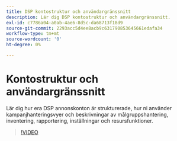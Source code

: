 ```yaml
---
title: DSP kontostruktur och användargränssnitt
description: Lär dig DSP kontostruktur och användargränssnitt.
exl-id: c7786a04-a0ab-4ae6-8d5c-da68713f18d9
source-git-commit: 2293acc5d4ee8acb9c631790853645661edafa34
workflow-type: tm+mt
source-wordcount: '0'
ht-degree: 0%

---
```


# Kontostruktur och användargränssnitt

Lär dig hur era DSP annonskonton är strukturerade, hur ni använder kampanjhanteringsvyer och beskrivningar av målgruppshantering, inventering, rapportering, inställningar och resursfunktioner.

>[!VIDEO](https://video.tv.adobe.com/v/339206)
